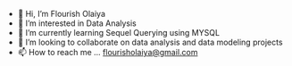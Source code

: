 - 👋 Hi, I’m Flourish Olaiya
- 👀 I’m interested in Data Analysis 
- 🌱 I’m currently learning Sequel Querying using MYSQL 
- 💞️ I’m looking to collaborate on data analysis and data modeling projects
- 📫 How to reach me ... flourisholaiya@gmail.com

<!---
lourish789/lourish789 is a ✨ special ✨ repository because its `README.md` (this file) appears on your GitHub profile.
You can click the Preview link to take a look at your changes.
--->
